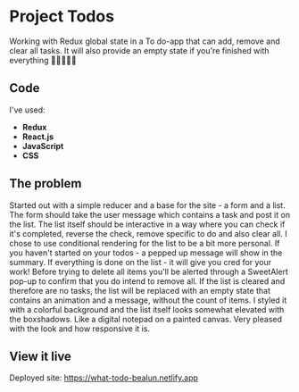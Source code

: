 # Project Todos

Working with Redux global state in a To do-app that can add, remove and clear all tasks. It will also provide an empty state if you're finished with everything 🌻📖✅🙋‍♀️

## Code
I've used:
  * **Redux**
  * **React.js**
  * **JavaScript**
  * **CSS**

## The problem

Started out with a simple reducer and a base for the site - a form and a list. The form should take the user message which contains a task and post it on the list. The list itself should be interactive in a way where you can check if it's completed, reverse the check, remove specific to do and also clear all. I chose to use conditional rendering for the list to be a bit more personal.
If you haven't started on your todos - a pepped up message will show in the summary.
If everything is done on the list - it will give you cred for your work!
Before trying to delete all items you'll be alerted through a SweetAlert pop-up to confirm that you do intend to remove all. If the list is cleared and therefore are no tasks, the list will be replaced with an empty state that contains an animation and a message, without the count of items.
I styled it with a colorful background and the list itself looks somewhat elevated with the boxshadows. Like a digital notepad on a painted canvas. Very pleased with the look and how responsive it is.

## View it live

Deployed site: https://what-todo-bealun.netlify.app 
